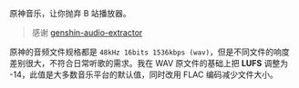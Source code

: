 原神音乐，让你抛弃 B 站播放器。

> 感谢 [genshin-audio-extractor](https://github.com/MeguminSama/genshin-audio-extractor)

原神的音频文件规格都是 `48kHz 16bits 1536kbps (wav)`，但是不同文件的响度差别很大，不符合日常听歌的需求。我在 WAV 原文件的基础上把 **LUFS** 调整为 -14，此值是大多数音乐平台的默认值，同时改用 FLAC 编码减少文件大小。

